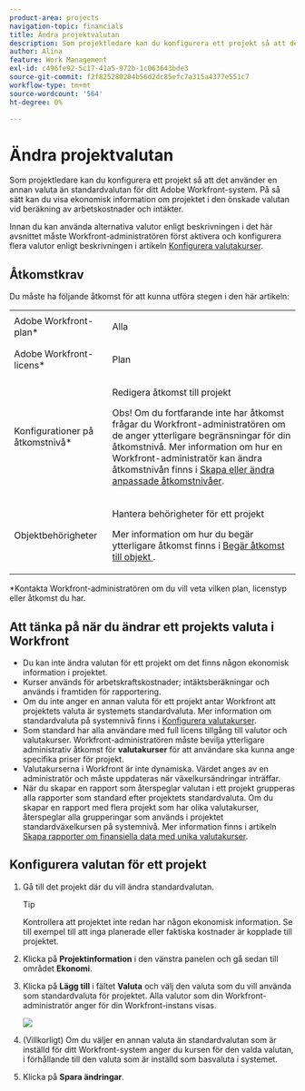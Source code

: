 ```yaml
---
product-area: projects
navigation-topic: financials
title: Ändra projektvalutan
description: Som projektledare kan du konfigurera ett projekt så att det använder en annan valuta än standardvalutan för ditt Adobe Workfront-system. På så sätt kan du visa ekonomisk information om projektet i den önskade valutan vid beräkning av arbetskostnader och intäkter.
author: Alina
feature: Work Management
exl-id: c496fe92-5c17-41a5-972b-1c063643bde3
source-git-commit: f2f825280204b56d2dc85efc7a315a4377e551c7
workflow-type: tm+mt
source-wordcount: '564'
ht-degree: 0%

---
```


# Ändra projektvalutan

Som projektledare kan du konfigurera ett projekt så att det använder en annan valuta än standardvalutan för ditt Adobe Workfront-system. På så sätt kan du visa ekonomisk information om projektet i den önskade valutan vid beräkning av arbetskostnader och intäkter.

Innan du kan använda alternativa valutor enligt beskrivningen i det här avsnittet måste Workfront-administratören först aktivera och konfigurera flera valutor enligt beskrivningen i artikeln [Konfigurera valutakurser](../../../administration-and-setup/manage-workfront/exchange-rates/set-up-exchange-rates.md).

## Åtkomstkrav

Du måste ha följande åtkomst för att kunna utföra stegen i den här artikeln:

<table style="table-layout:auto"> 
 <col> 
 <col> 
 <tbody> 
  <tr> 
   <td role="rowheader">Adobe Workfront-plan*</td> 
   <td> <p>Alla</p> </td> 
  </tr> 
  <tr> 
   <td role="rowheader">Adobe Workfront-licens*</td> 
   <td> <p>Plan </p> </td> 
  </tr> 
  <tr> 
   <td role="rowheader">Konfigurationer på åtkomstnivå*</td> 
   <td> <p>Redigera åtkomst till projekt</p> <p>Obs! Om du fortfarande inte har åtkomst frågar du Workfront-administratören om de anger ytterligare begränsningar för din åtkomstnivå. Mer information om hur en Workfront-administratör kan ändra åtkomstnivån finns i <a href="../../../administration-and-setup/add-users/configure-and-grant-access/create-modify-access-levels.md" class="MCXref xref">Skapa eller ändra anpassade åtkomstnivåer</a>.</p> </td> 
  </tr> 
  <tr> 
   <td role="rowheader">Objektbehörigheter</td> 
   <td> <p>Hantera behörigheter för ett projekt</p> <p>Mer information om hur du begär ytterligare åtkomst finns i <a href="../../../workfront-basics/grant-and-request-access-to-objects/request-access.md" class="MCXref xref">Begär åtkomst till objekt </a>.</p> </td> 
  </tr> 
 </tbody> 
</table>

&#42;Kontakta Workfront-administratören om du vill veta vilken plan, licenstyp eller åtkomst du har.

## Att tänka på när du ändrar ett projekts valuta i Workfront

* Du kan inte ändra valutan för ett projekt om det finns någon ekonomisk information i projektet.
* Kurser används för arbetskraftskostnader; intäktsberäkningar och används i framtiden för rapportering.
* Om du inte anger en annan valuta för ett projekt antar Workfront att projektets valuta är systemets standardvaluta. Mer information om standardvaluta på systemnivå finns i [Konfigurera valutakurser](../../../administration-and-setup/manage-workfront/exchange-rates/set-up-exchange-rates.md).
* Som standard har alla användare med full licens tillgång till valutor och valutakurser. Workfront-administratören måste bevilja ytterligare administrativ åtkomst för **valutakurser** för att användare ska kunna ange specifika priser för projekt.
* Valutakurserna i Workfront är inte dynamiska. Värdet anges av en administratör och måste uppdateras när växelkursändringar inträffar.
* När du skapar en rapport som återspeglar valutan i ett projekt grupperas alla rapporter som standard efter projektets standardvaluta. Om du skapar en rapport med flera projekt som har olika valutakurser, återspeglar alla grupperingar som används i projektet standardväxelkursen på systemnivå. Mer information finns i artikeln [Skapa rapporter om finansiella data med unika valutakurser](../../../reports-and-dashboards/reports/creating-and-managing-reports/create-financial-data-reports-unique-exchange-rates.md).

## Konfigurera valutan för ett projekt

1. Gå till det projekt där du vill ändra standardvalutan.

   >[!TIP]
   >
   >Kontrollera att projektet inte redan har någon ekonomisk information. Se till exempel till att inga planerade eller faktiska kostnader är kopplade till projektet.

1. Klicka på **Projektinformation** i den vänstra panelen och gå sedan till området **Ekonomi**.
1. Klicka på **Lägg till** i fältet **Valuta** och välj den valuta som du vill använda som standardvaluta för projektet. Alla valutor som din Workfront-administratör anger för din Workfront-instans visas.

   ![](assets/currency-on-project-expanded-nwe.png)

1. (Villkorligt) Om du väljer en annan valuta än standardvalutan som är inställd för ditt Workfront-system anger du kursen för den valda valutan, i förhållande till den valuta som är inställd som basvaluta i systemet.
1. Klicka på **Spara ändringar**.
